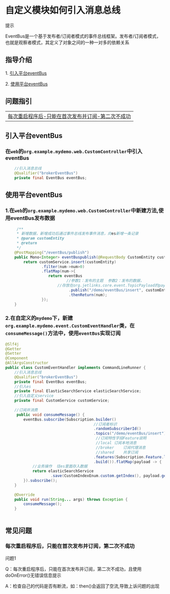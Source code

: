 # 自定义模块如何引入消息总线

<div class='explanation info'>
  <p class='explanation-title-warp'> 
    <span class='iconfont icon-tishi explanation-icon'></span>
    <span class='explanation-title font-weight'>提示</span>
  </p>
   EventBus是一个基于发布者/订阅者模式的事件总线框架。发布者/订阅者模式，也就是观察者模式，其定义了对象之间的一种一对多的依赖关系
</div>

## 指导介绍

  <p>1. <a href="/dev-guide/custom-use-eventbus.html#引入平台eventbus" >引入平台eventBus</a></p>
  <p>2. <a href="/dev-guide/custom-use-eventbus.html#使用平台eventbus" >使用平台eventBus</a></p>


## 问题指引
<table>
  <tr>
    <td>
      <a href="/dev-guide/custom-use-eventbus.html#每次重启程序后-只能在首次发布并订阅-第二次不成功">每次重启程序后-只能在首次发布并订阅-第二次不成功</a>
   </td>
  </tr>
</table>

##  引入平台eventBus

### 在`web`的`org.example.mydemo.web.CustomController`中引入eventBus

```java
    //引入消息总线
    @Qualifier("brokerEventBus")
    private final EventBus eventBus;
```

##  使用平台eventBus

### 1.在`web`的`org.example.mydemo.web.CustomController`中新建方法,使用eventBus发布数据
```java
     /**
     * 新增数据，新增成功后通过事件总线发布事件消息，向es新增一条记录
     * @param customEntity
     * @return
     */
    @PostMapping("/eventBus/publish")
    public Mono<Integer> eventBuspublish(@RequestBody CustomEntity customEntity) {
        return customService.insert(customEntity)
                .filter(num->num>0)
                .flatMap(num->{
                   return eventBus
                           //参数1：发布的主题  参数2：发布的数据，
                       //存放在org.jetlinks.core.event.TopicPayload的payload中
                            .publish("/demo/eventBus/insert", customEntity)
                            .thenReturn(num);
                });
    }

```

### 2.在自定义的`mydemo`下，新建`org.example.mydemo.event.CustomEventHandler`类，在`consumeMessage()`方法中，使用`eventBus`实现订阅


```java
@Slf4j
@Getter
@Setter
@Component
@AllArgsConstructor
public class CustomEventHandler implements CommandLineRunner {
    //引入消息总线
    @Qualifier("brokerEventBus")
    private final EventBus eventBus;
    //引入es
    private final ElasticSearchService elasticSearchService;
    //引入自定义service
    private final CustomService customService;
    
    //订阅并消费
     public void consumeMessage() {
        eventBus.subscribe(Subscription.builder()
                                       //订阅者标识
                                       .randomSubscriberId()
                                       .topics("/demo/eventBus/insert")
                                        //订阅特性字段Feature说明
                                        //local	订阅本地消息
                                        //broker	订阅代理消息
                                        //shared	共享订阅
                                       .features(Subscription.Feature.local, Subscription.Feature.broker)
                                       .build()).flatMap(payload -> {
            //业务操作  往es里面存入数据
            return elasticSearchService
                    .save(CustomIndexEnum.custom.getIndex(), payload.getPayload());
        }).subscribe();
    }
    
    @Override
    public void run(String... args) throws Exception {
        consumeMessage();
    }
    
```

## <font id="3">常见问题</font>

### 每次重启程序后，只能在首次发布并订阅，第二次不成功
<div class='explanation warning'>
  <p class='explanation-title-warp'>
    <span class='iconfont icon-bangzhu explanation-icon'></span>
    <span class='explanation-title font-weight'>问题1</span>
  </p>
<p>Q：每次重启程序后，只能在首次发布并订阅，第二次不成功，且使用doOnError()无错误信息提示</p>
<p>A：检查自己的代码是否有断流，如：then()会返回了空流,导致上诉问题的出现</p>
</div>



